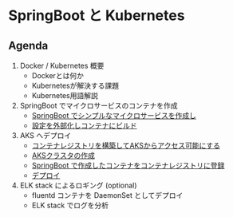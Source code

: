 # SpringBoot と Kubernetes

## Agenda
1. Docker / Kubernetes 概要
    - Dockerとは何か
    - Kubernetesが解決する課題
    - Kubernetes用語解説
1. SpringBoot でマイクロサービスのコンテナを作成
    - [SpringBoot でシンプルなマイクロサービスを作成し](20_springboot.md)
    - [設定を外部化しコンテナにビルド](21_springcontainer.md)
1. AKS へデプロイ
    - [コンテナレジストリを構築してAKSからアクセス可能にする](31_setup_container_registry.md)
    - [AKSクラスタの作成](30_setup_aks.md)
    - [SpringBoot で作成したコンテナをコンテナレジストリに登録](32_push_image_to_acr.md)
    - [デプロイ](33_deploy_to_aks.md)
1. ELK stack によるロギング (optional)
    - fluentd コンテナを DaemonSet としてデプロイ
    - ELK stack でログを分析
